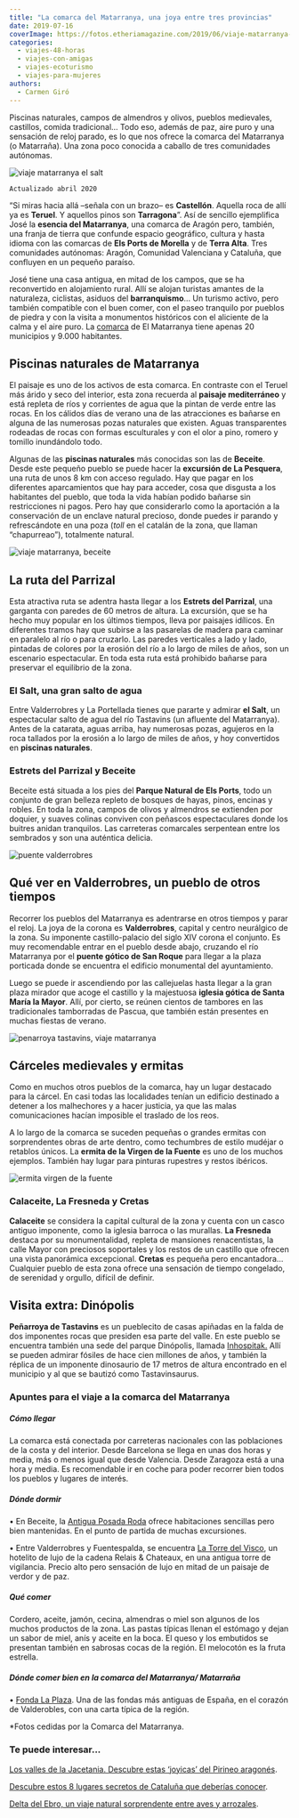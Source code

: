 ```yaml
---
title: "La comarca del Matarranya, una joya entre tres provincias"
date: 2019-07-16
coverImage: https://fotos.etheriamagazine.com/2019/06/viaje-matarranya-rio-uldemo-beceite.jpg
categories: 
  - viajes-48-horas
  - viajes-con-amigas
  - viajes-ecoturismo
  - viajes-para-mujeres
authors: 
  - Carmen Giró
---
```


Piscinas naturales, campos de almendros y olivos, pueblos medievales, castillos, comida tradicional… Todo eso, además de paz, aire puro y una sensación de reloj parado, es lo que nos ofrece la comarca del Matarranya (o Matarraña). Una zona poco conocida a caballo de tres comunidades autónomas.

![viaje matarranya el salt](https://fotos.etheriamagazine.com/2019/06/viaje-matarranya-el-salt.jpg "El Salt es un salto de agua del río Tastavins.")

```
Actualizado abril 2020
```

“Si miras hacia allá –señala con un brazo– es **Castellón**. Aquella roca de allí ya es 
**Teruel**. Y aquellos pinos son **Tarragona**”. Así de sencillo ejemplifica José la 
**esencia del Matarranya**, una comarca de Aragón pero, también, una franja de tierra 
que confunde espacio geográfico, cultura y hasta idioma con las comarcas de **Els Ports 
de Morella** y de **Terra Alta**. Tres comunidades autónomas: Aragón, Comunidad 
Valenciana y Cataluña, que confluyen en un pequeño paraíso. 

José tiene una casa antigua, en mitad de los campos, que se ha reconvertido en 
alojamiento rural. Allí se alojan turistas amantes de la naturaleza, ciclistas, asiduos 
del **barranquismo**… Un turismo activo, pero también compatible con el buen comer, con 
el paseo tranquilo por pueblos de piedra y con la visita a monumentos históricos con el 
aliciente de la calma y el aire puro. La [comarca](http://matarranyaturismo.es/) de El 
Matarranya tiene apenas 20 municipios y 9.000 habitantes. 

## Piscinas naturales de Matarranya

El paisaje es uno de los activos de esta comarca. En contraste con el Teruel más árido y 
seco del interior, esta zona recuerda al **paisaje mediterráneo** y está repleta de ríos 
y corrientes de agua que la pintan de verde entre las rocas. En los cálidos días de 
verano una de las atracciones es bañarse en alguna de las numerosas pozas naturales que 
existen. Aguas transparentes rodeadas de rocas con formas esculturales y con el olor a 
pino, romero y tomillo inundándolo todo. 

Algunas de las **piscinas naturales** más conocidas son las de **Beceite**. Desde este 
pequeño pueblo se puede hacer la **excursión de La Pesquera**, una ruta de unos 8 km con 
acceso regulado. Hay que pagar en los diferentes aparcamientos que hay para acceder, 
cosa que disgusta a los habitantes del pueblo, que toda la vida habían podido bañarse 
sin restricciones ni pagos. Pero hay que considerarlo como la aportación a la 
conservación de un enclave natural precioso, donde puedes ir parando y refrescándote en 
una poza (_toll_ en el catalán de la zona, que llaman “chapurreao”), totalmente natural. 

![viaje matarranya, beceite](https://fotos.etheriamagazine.com/2019/06/viaje-matarranya-rio-uldemo-beceite.jpg "Piscina natural del río Uldemo, en Beceite.")

## La ruta del Parrizal

Esta atractiva ruta se adentra hasta llegar a los **Estrets del Parrizal**, una garganta 
con paredes de 60 metros de altura. La excursión, que se ha hecho muy popular en los 
últimos tiempos, lleva por paisajes idílicos. En diferentes tramos hay que subirse a las 
pasarelas de madera para caminar en paralelo al río o para cruzarlo. Las paredes 
verticales a lado y lado, pintadas de colores por la erosión del río a lo largo de miles 
de años, son un escenario espectacular. En toda esta ruta está prohibido bañarse para 
preservar el equilibrio de la zona. 

### El Salt, una gran salto de agua

Entre Valderrobres y La Portellada tienes que pararte y admirar **el Salt**, un 
espectacular salto de agua del río Tastavins (un afluente del Matarranya). Antes de la 
catarata, aguas arriba, hay numerosas pozas, agujeros en la roca tallados por la erosión 
a lo largo de miles de años, y hoy convertidos en **piscinas naturales**. 

### Estrets del Parrizal y Beceite

Beceite está situada a los pies del **Parque Natural de Els Ports**, todo un conjunto de 
gran belleza repleto de bosques de hayas, pinos, encinas y robles. En toda la zona, 
campos de olivos y almendros se extienden por doquier, y suaves colinas conviven con 
peñascos espectaculares donde los buitres anidan tranquilos. Las carreteras comarcales 
serpentean entre los sembrados y son una auténtica delicia. 

![puente valderrobres](https://fotos.etheriamagazine.com/2019/06/viaje-matarranya-puente-de-valderrobres.jpg "Puente de Valderrobres.")

## Qué ver en Valderrobres, un pueblo de otros tiempos

Recorrer los pueblos del Matarranya es adentrarse en otros tiempos y parar el reloj. La 
joya de la corona es **Valderrobres**, capital y centro neurálgico de la zona. Su 
imponente castillo-palacio del siglo XIV corona el conjunto. Es muy recomendable entrar 
en el pueblo desde abajo, cruzando el río Matarranya por el **puente gótico de San 
Roque** para llegar a la plaza porticada donde se encuentra el edificio monumental del 
ayuntamiento. 

Luego se puede ir ascendiendo por las callejuelas hasta llegar a la gran plaza mirador 
que acoge el castillo y la majestuosa **iglesia gótica de Santa María la Mayor**. Allí, 
por cierto, se reúnen cientos de tambores en las tradicionales tamborradas de Pascua, 
que también están presentes en muchas fiestas de verano. 

![penarroya tastavins, viaje matarranya](https://fotos.etheriamagazine.com/2019/06/viaje-matarranya-penarroya-de-tastavins.jpg "Peñarroya de Tastavins.")

## Cárceles medievales y ermitas

Como en muchos otros pueblos de la comarca, hay un lugar destacado para la cárcel. En 
casi todas las localidades tenían un edificio destinado a detener a los malhechores y a 
hacer justicia, ya que las malas comunicaciones hacían imposible el traslado de los 
reos. 

A lo largo de la comarca se suceden pequeñas o grandes ermitas con sorprendentes obras 
de arte dentro, como techumbres de estilo mudéjar o retablos únicos. La **ermita de la 
Virgen de la Fuente** es uno de los muchos ejemplos. También hay lugar para pinturas 
rupestres y restos ibéricos. 

![ermita virgen de la fuente](https://fotos.etheriamagazine.com/2019/07/viaje-matarranya-ermita-Virgen-de-la-Fuente.jpg "Techumbre de la ermita Virgen de la Fuente.")

### Calaceite, La Fresneda y Cretas

**Calaceite** se considera la capital cultural de la zona y cuenta con un casco antiguo 
imponente, como la iglesia barroca o las murallas. **La Fresneda** destaca por su 
monumentalidad, repleta de mansiones renacentistas, la calle Mayor con preciosos 
soportales y los restos de un castillo que ofrecen una vista panorámica excepcional. 
**Cretas** es pequeña pero encantadora… Cualquier pueblo de esta zona ofrece una 
sensación de tiempo congelado, de serenidad y orgullo, difícil de definir. 

## Visita extra: Dinópolis

**Peñarroya de Tastavins** es un pueblecito de casas apiñadas en la falda de dos 
imponentes rocas que presiden esa parte del valle. En este pueblo se encuentra también 
una sede del parque Dinópolis, llamada [Inhospitak.](https://www.dinopolis.com/inhospitak.html) 
Allí se pueden admirar fósiles de hace cien millones de años, y también la réplica de un 
imponente dinosaurio de 17 metros de altura encontrado en el municipio y al que se 
bautizó como Tastavinsaurus. 

### Apuntes para el viaje a la comarca del Matarranya

##### Cómo llegar

La comarca está conectada por carreteras nacionales con las poblaciones de la costa y 
del interior. Desde Barcelona se llega en unas dos horas y media, más o menos igual que 
desde Valencia. Desde Zaragoza está a una hora y media. Es recomendable ir en coche para 
poder recorrer bien todos los pueblos y lugares de interés. 

##### Dónde dormir

• En Beceite, la [Antigua Posada Roda](http://www.antiguaposadaroda.com/) ofrece 
habitaciones sencillas pero bien mantenidas. En el punto de partida de muchas 
excursiones. 

• Entre Valderrobres y Fuentespalda, se encuentra [La Torre del 
Visco](https://torredelvisco.com/es/), un hotelito de lujo de la cadena Relais & 
Chateaux, en una antigua torre de vigilancia. Precio alto pero sensación de lujo en 
mitad de un paisaje de verdor y de paz. 

##### Qué comer

Cordero, aceite, jamón, cecina, almendras o miel son algunos de los muchos productos de 
la zona. Las pastas típicas llenan el estómago y dejan un sabor de miel, anís y aceite 
en la boca. El queso y los embutidos se presentan también en sabrosas cocas de la 
región. El melocotón es la fruta estrella. 

##### Dónde comer bien en la comarca del Matarranya/ Matarraña

• [Fonda La Plaza](http://www.fondalaplaza.es/). Una de las fondas más antiguas de 
España, en el corazón de Valderobles, con una carta típica de la región. 

\*Fotos cedidas por la Comarca del Matarranya. 

### Te puede interesar...

[Los valles de la Jacetania. Descubre estas ‘joyicas’ del Pirineo 
aragonés](https://etheriamagazine.com/2019/09/25/viaja-sola-a-los-valles-de-la-jacetania-huesca/). 

[Descubre estos 8 lugares secretos de Cataluña que deberías 
conocer](https://etheriamagazine.com/2021/02/22/lugares-secretos-de-cataluna-que-visitar/). 

[Delta del Ebro, un viaje natural sorprendente entre aves y 
arrozales](https://etheriamagazine.com/2020/11/17/delta-del-ebro-turismo-natural-y-responsable/).
